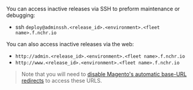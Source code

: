 You can access inactive releases via SSH to preform maintenance or debugging:

 * ssh `deploy@adminssh.<release_id>.<environment>.<fleet name>.f.nchr.io`

You can also access inactive releases via the web:

 * `http://admin.<release_id>.<environment>.<fleet name>.f.nchr.io`
 * `http://www.<release_id>.<environment>.<fleet name>.f.nchr.io`

>  Note that you will need to [disable Magento's automatic base-URL redirects](/configuring-magento-for-fleet/disable-redirects/) to access
these URLS.
